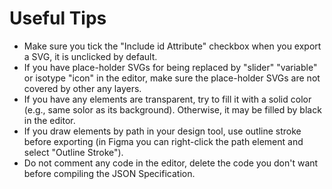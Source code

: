 # Useful Tips

* Make sure you tick the "Include id Attribute" checkbox when you export a SVG, it is unclicked by default.
* If you have place-holder SVGs for being replaced by "slider" "variable" or isotype "icon" in the editor, make sure the place-holder SVGs are not covered by other any layers.
* If you have any elements are transparent, try to fill it with a solid color (e.g., same solor as its background). Otherwise, it may be  filled by black in the editor.
* If you draw elements by path in your design tool, use outline stroke before exporting (in Figma you can right-click the path element and select "Outline Stroke").
* Do not comment any code in the editor, delete the code you don't want before compiling the JSON Specification.
